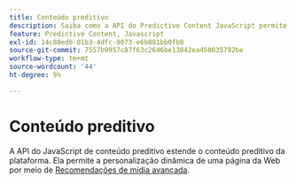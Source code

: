 ```yaml
---
title: Conteúdo preditivo
description: Saiba como a API do Predictive Content JavaScript permite a personalização dinâmica de páginas da Web usando as Recomendações de mídia avançada para melhorar a relevância.
feature: Predictive Content, Javascript
exl-id: 14c80ed6-01b3-4dfc-9073-e6b881bb0fb8
source-git-commit: 7557b9957c87f63c2646be13842ea450035792be
workflow-type: tm+mt
source-wordcount: '44'
ht-degree: 9%

---
```


# Conteúdo preditivo

A API do JavaScript de conteúdo preditivo estende o conteúdo preditivo da plataforma. Ela permite a personalização dinâmica de uma página da Web por meio de [Recomendações de mídia avançada](rich-media-recommendation.md).
